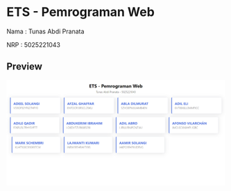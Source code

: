 # ETS - Pemrograman Web

Nama : Tunas Abdi Pranata

NRP : 5025221043

## Preview

![preview](preview.png)